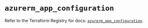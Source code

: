 # `azurerm_app_configuration`

Refer to the Terraform Registry for docs: [`azurerm_app_configuration`](https://registry.terraform.io/providers/hashicorp/azurerm/3.87.0/docs/resources/app_configuration).
